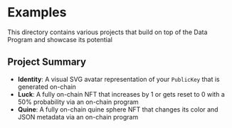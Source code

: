 # Examples

This directory contains various projects that build on top of the Data Program and showcase its potential

## Project Summary
* **Identity**: A visual SVG avatar representation of your `PublicKey` that is generated on-chain
* **Luck**: A fully on-chain NFT that increases by 1 or gets reset to 0 with a 50% probability via an on-chain program
* **Quine**: A fully on-chain quine sphere NFT that changes its color and JSON metadata via an on-chain program
